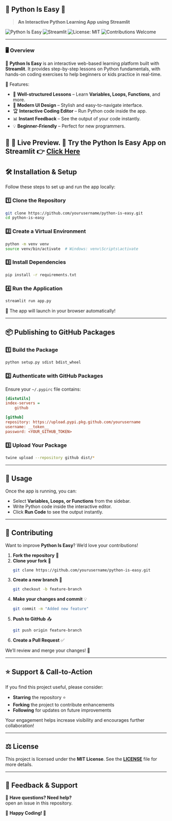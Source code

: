 ## 🎯 **Python Is Easy** 🐍  
> **An Interactive Python Learning App using Streamlit**  

![Python Is Easy](https://img.shields.io/badge/Python-3.x-blue?style=flat-square&logo=python)
![Streamlit](https://img.shields.io/badge/Streamlit-Enabled-red?style=flat-square&logo=streamlit)
![License: MIT](https://img.shields.io/badge/License-MIT-brightgreen.svg)
![Contributions Welcome](https://img.shields.io/badge/Contributions-Welcome-orange)

---

### 🖥️ **Overview**
🚀 **Python Is Easy** is an interactive web-based learning platform built with **Streamlit**. It provides step-by-step lessons on Python fundamentals, with hands-on coding exercises to help beginners or kids practice in real-time.

🔹 Features:
- 📌 **Well-structured Lessons** – Learn **Variables, Loops, Functions**, and more.
- 🎨 **Modern UI Design** – Stylish and easy-to-navigate interface.
- 🏆 **Interactive Coding Editor** – Run Python code inside the app.
- 📊 **Instant Feedback** – See the output of your code instantly.
- 💡 **Beginner-Friendly** – Perfect for new programmers.

🔗 **🚀 Live Preview.**
🔗 Try the **Python Is Easy App** on Streamlit **👉 [Click Here](https://python-is-easy.streamlit.app/)**
---

## 🛠️ **Installation & Setup**
Follow these steps to set up and run the app locally:

### **1️⃣ Clone the Repository**
```bash
git clone https://github.com/yourusername/python-is-easy.git
cd python-is-easy
```

### **2️⃣ Create a Virtual Environment**
```bash
python -m venv venv
source venv/bin/activate  # Windows: venv\Scripts\activate
```

### **3️⃣ Install Dependencies**
```bash
pip install -r requirements.txt
```

### **4️⃣ Run the Application**
```bash
streamlit run app.py
```
🔹 The app will launch in your browser automatically!

---

## 📦 **Publishing to GitHub Packages**
### **1️⃣ Build the Package**
```bash
python setup.py sdist bdist_wheel
```

### **2️⃣ Authenticate with GitHub Packages**
Ensure your `~/.pypirc` file contains:
```ini
[distutils]
index-servers =
    github

[github]
repository: https://upload.pypi.pkg.github.com/yourusername
username: __token__
password: <YOUR_GITHUB_TOKEN>
```

### **3️⃣ Upload Your Package**
```bash
twine upload --repository github dist/*
```

---

## 🎯 **Usage**
Once the app is running, you can:
- Select **Variables, Loops, or Functions** from the sidebar.
- Write Python code inside the interactive editor.
- Click **Run Code** to see the output instantly.

---

## 🤝 **Contributing**
Want to improve **Python Is Easy**? We’d love your contributions!  

1. **Fork the repository** 🍴
2. **Clone your fork** 🔧  
   ```bash
   git clone https://github.com/yourusername/python-is-easy.git
   ```
3. **Create a new branch** 🚀  
   ```bash
   git checkout -b feature-branch
   ```
4. **Make your changes and commit** 💡  
   ```bash
   git commit -m "Added new feature"
   ```
5. **Push to GitHub** 📤  
   ```bash
   git push origin feature-branch
   ```
6. **Create a Pull Request** ✅

We’ll review and merge your changes! 🚀

---
## ⭐️ Support & Call-to-Action

If you find this project useful, please consider:
- **Starring** the repository ⭐️
- **Forking** the project to contribute enhancements
- **Following** for updates on future improvements

Your engagement helps increase visibility and encourages further collaboration!

---

## ⚖️ **License**
This project is licensed under the **MIT License**. See the **[LICENSE](LICENSE)** file for more details.

---

## 💬 **Feedback & Support**
📧 **Have questions? Need help?**  
open an issue in this repository.

🎉 **Happy Coding! 🚀**  



